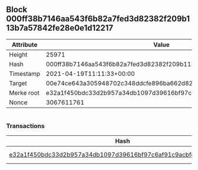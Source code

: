 ## Block 000ff38b7146aa543f6b82a7fed3d82382f209b113b7a57842fe28e0e1d12217

Attribute | Value
--- | ---
Height | 25971
Hash | 000ff38b7146aa543f6b82a7fed3d82382f209b113b7a57842fe28e0e1d12217
Timestamp | 2021-04-19T11:11:33+00:00
Target | 00e74ce643a305948702c348ddcfe896ba662d82c1a228faf4ad12250f07334e
Merke root | e32a1f450bdc33d2b957a34db1097d39616bf97c6af91c9acbfd5ce3e2fa2dca
Nonce | 3067611761

```

```

### Transactions

Hash | Amount
--- | ---
[e32a1f450bdc33d2b957a34db1097d39616bf97c6af91c9acbfd5ce3e2fa2dca](e32a1f450bdc33d2b957a34db1097d39616bf97c6af91c9acbfd5ce3e2fa2dca.md) | 10.00000000 SKEPTI 
